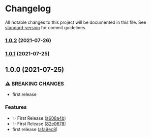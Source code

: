 # Changelog

All notable changes to this project will be documented in this file. See [standard-version](https://github.com/conventional-changelog/standard-version) for commit guidelines.

### [1.0.2](https://github.com/junyao-d/flickr-app-frontend/compare/v1.0.1...v1.0.2) (2021-07-26)

### [1.0.1](https://github.com/junyao-d/flickr-app-frontend/compare/v1.0.0...v1.0.1) (2021-07-25)

## 1.0.0 (2021-07-25)


### ⚠ BREAKING CHANGES

* first release

### Features

* :sparkles: First Release ([a608a4b](https://github.com/junyao-d/flickr-app-frontend/commit/a608a4b72244ca33f62fb1e0659fbe26212c230e))
* :sparkles: First Release ([82e0678](https://github.com/junyao-d/flickr-app-frontend/commit/82e067813f79f9806c76eb59ffa1692bfc5099a0))
* first release ([afa9ec8](https://github.com/junyao-d/flickr-app-frontend/commit/afa9ec87c7d679d5c0ecda811e5002900da5e0fb))
